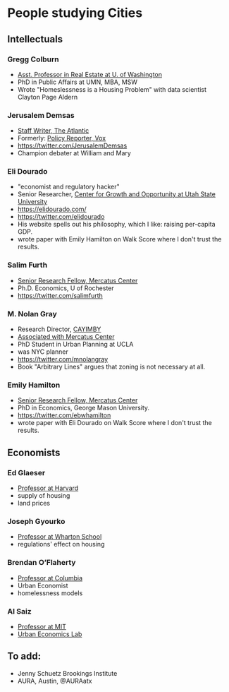 # People studying Cities

## Intellectuals

### Gregg Colburn
- [Asst. Professor in Real Estate at U. of Washington](https://re.be.uw.edu/people/gregg-colburn/)
- PhD in Public Affairs at UMN, MBA, MSW
- Wrote "Homeslessness is a Housing Problem" with data scientist Clayton Page Aldern

### Jerusalem Demsas
- [Staff Writer, The Atlantic](https://www.theatlantic.com/author/jerusalem-demsas/)
- Formerly: [Policy Reporter, Vox](https://www.vox.com/authors/jerusalem-demsas)
- https://twitter.com/JerusalemDemsas
- Champion debater at William and Mary

### Eli Dourado
- "economist and regulatory hacker"
- Senior Researcher, [Center for Growth and Opportunity at Utah State University](https://www.thecgo.org/)
- https://elidourado.com/
- https://twitter.com/elidourado
- His website spells out his philosophy, which I like: raising per-capita GDP.
- wrote paper with Emily Hamilton on Walk Score where I don't trust the results.

### Salim Furth
- [Senior Research Fellow, Mercatus Center](https://www.mercatus.org/scholars/salim-furth)
- Ph.D. Economics, U of Rochester
- https://twitter.com/salimfurth

### M. Nolan Gray
- Research Director, [CAYIMBY](https://cayimby.org)
- [Associated with Mercatus Center](https://www.mercatus.org/people/m-nolan-gray)
- PhD Student in Urban Planning at UCLA
- was NYC planner
- https://twitter.com/mnolangray
- Book "Arbitrary Lines" argues that zoning is not necessary at all.

### Emily Hamilton
- [Senior Research Fellow, Mercatus Center](https://www.mercatus.org/scholars/emily-hamilton)
- PhD in Economics, George Mason University.
- https://twitter.com/ebwhamilton
- wrote paper with Eli Dourado on Walk Score where I don't trust the results.


## Economists

### Ed Glaeser
- [Professor at Harvard](https://scholar.harvard.edu/glaeser/home)
- supply of housing
- land prices

### Joseph Gyourko
- [Professor at Wharton School](https://real-estate.wharton.upenn.edu/profile/gyourko/)
- regulations' effect on housing

### Brendan O’Flaherty
- [Professor at Columbia](https://econ.columbia.edu/econpeople/brendan-oflaherty/)
- Urban Economist
- homelessness models

### Al Saiz
- [Professor at MIT](https://cre.mit.edu/people/albert-saiz/)
- [Urban Economics Lab](http://urbaneconomics.mit.edu/home)


## To add:
- Jenny Schuetz Brookings Institute
- AURA, Austin, @AURAatx
